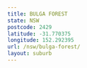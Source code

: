 ```yaml
---
title: BULGA FOREST
state: NSW
postcode: 2429
latitude: -31.770375
longitude: 152.292395
url: /nsw/bulga-forest/
layout: suburb
---
```

